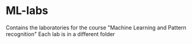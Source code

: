 # ML-labs
Contains the laboratories for the course "Machine Learning and Pattern recognition"
Each lab is in a different folder

